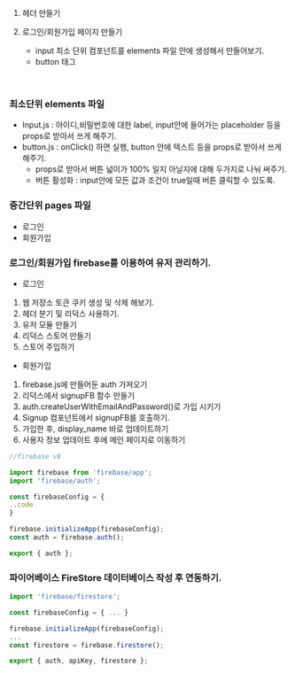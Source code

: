 1. 헤더 만들기

2. 로그인/회원가입 페이지 만들기
   - input 최소 단위 컴포넌트를 elements 파일 안에 생성해서 만들어보기.
   - button 태그

 <br/>

### 최소단위 elements 파일

- Input.js : 아이디,비밀번호에 대한 label, input안에 들어가는 placeholder 등을 props로 받아서 쓰게 해주기.
- button.js : onClick() 하면 실행, button 안에 텍스트 등을 props로 받아서 쓰게 해주기.
  - props로 받아서 버튼 넓이가 100% 일지 아닐지에 대해 두가지로 나눠 써주기.
  - 버튼 활성화 : input안에 모든 값과 조건이 true일때 버튼 클릭할 수 있도록.

### 중간단위 pages 파일

- 로그인
- 회원가입

### 로그인/회원가입 firebase를 이용하여 유저 관리하기.

- 로그인

1. 웹 저장소 토큰 쿠키 생성 및 삭제 해보기.
2. 헤더 분기 및 리덕스 사용하기.
3. 유저 모듈 만들기
4. 리덕스 스토어 만들기
5. 스토어 주입하기

- 회원가입

1. firebase.js에 만들어둔 auth 가져오기
2. 리덕스에서 signupFB 함수 만들기
3. auth.createUserWithEmailAndPassword()로 가입 시키기
4. Signup 컴포넌트에서 signupFB를 호출하기.
5. 가입한 후, display_name 바로 업데이트하기
6. 사용자 정보 업데이트 후에 메인 페이지로 이동하기

```js
//firebase v8

import firebase from 'firebase/app';
import 'firebase/auth';

const firebaseConfig = {
..code
}

firebase.initializeApp(firebaseConfig);
const auth = firebase.auth();

export { auth };
```

### 파이어베이스 FireStore 데이터베이스 작성 후 연동하기.

```js
import 'firebase/firestore';

const firebaseConfig = { ... }

firebase.initializeApp(firebaseConfig);
...
const firestore = firebase.firestore();

export { auth, apiKey, firestore };
```
